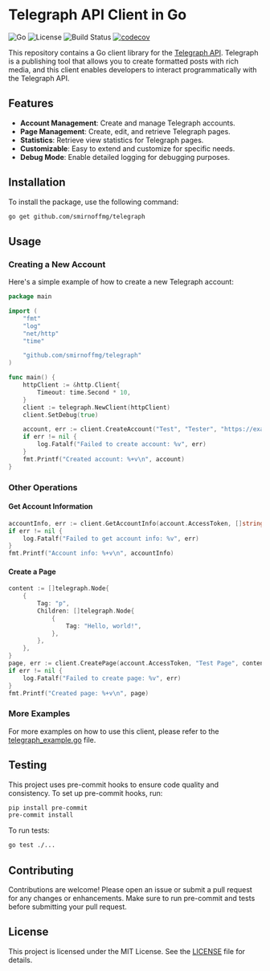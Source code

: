 
# Telegraph API Client in Go

![Go](https://img.shields.io/badge/Go-1.16%2B-blue.svg)
![License](https://img.shields.io/badge/License-MIT-green.svg)
![Build Status](https://github.com/smirnoffmg/telegraph/actions/workflows/ci.yml/badge.svg)
[![codecov](https://codecov.io/gh/smirnoffmg/telegraph/branch/main/graph/badge.svg)](https://codecov.io/gh/smirnoffmg/telegraph)

This repository contains a Go client library for the [Telegraph API](https://telegra.ph/api). Telegraph is a publishing tool that allows you to create formatted posts with rich media, and this client enables developers to interact programmatically with the Telegraph API.

## Features

- **Account Management**: Create and manage Telegraph accounts.
- **Page Management**: Create, edit, and retrieve Telegraph pages.
- **Statistics**: Retrieve view statistics for Telegraph pages.
- **Customizable**: Easy to extend and customize for specific needs.
- **Debug Mode**: Enable detailed logging for debugging purposes.

## Installation

To install the package, use the following command:

```sh
go get github.com/smirnoffmg/telegraph
```

## Usage

### Creating a New Account

Here's a simple example of how to create a new Telegraph account:

```go
package main

import (
    "fmt"
    "log"
    "net/http"
    "time"

    "github.com/smirnoffmg/telegraph"
)

func main() {
    httpClient := &http.Client{
        Timeout: time.Second * 10,
    }
    client := telegraph.NewClient(httpClient)
    client.SetDebug(true)

    account, err := client.CreateAccount("Test", "Tester", "https://example.com")
    if err != nil {
        log.Fatalf("Failed to create account: %v", err)
    }
    fmt.Printf("Created account: %+v\n", account)
}
```

### Other Operations

#### Get Account Information

```go
accountInfo, err := client.GetAccountInfo(account.AccessToken, []string{"short_name", "author_name", "author_url", "page_count"})
if err != nil {
    log.Fatalf("Failed to get account info: %v", err)
}
fmt.Printf("Account info: %+v\n", accountInfo)
```

#### Create a Page

```go
content := []telegraph.Node{
    {
        Tag: "p",
        Children: []telegraph.Node{
            {
                Tag: "Hello, world!",
            },
        },
    },
}
page, err := client.CreatePage(account.AccessToken, "Test Page", content, "Tester", "https://example.com")
if err != nil {
    log.Fatalf("Failed to create page: %v", err)
}
fmt.Printf("Created page: %+v\n", page)
```

### More Examples

For more examples on how to use this client, please refer to the [telegraph_example.go](telegraph_example.go) file.

## Testing

This project uses pre-commit hooks to ensure code quality and consistency. To set up pre-commit hooks, run:

```sh
pip install pre-commit
pre-commit install
```

To run tests:

```sh
go test ./...
```

## Contributing

Contributions are welcome! Please open an issue or submit a pull request for any changes or enhancements. Make sure to run pre-commit and tests before submitting your pull request.

## License

This project is licensed under the MIT License. See the [LICENSE](LICENSE) file for details.
